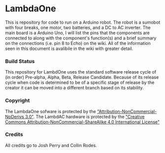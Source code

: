 # LambdaOne
This is repository for code to run on a Arduino robot. The robot is a sumobot with four breaks, one motor, two batteries, and a DC to AC inverter. The main board is a Arduino Uno, I will list the pins that the components are connected to along with the component's function(s) and a brief summary on the connections (i.e. pin 8 to Echo) on the wiki. All of the information seen in this document is avalibile in the wiki with greater detail.

### Build Status
This repository for LambdOne uses the standard software release cycle of (in order) Pre-alpha, Alpha, Beta, Release Candidate. Because of its release cycle when code is determined to be of a specific stage of release by the creator it can be moved into a different branch based on its stability.

### Copyright
The LambdaOne sofware is protected by the ["Attribution-NonCommercial-NoDerivs 3.0"](http://tinyurl.com/LambdaOneCode). The LambdAC hardware is protected by the ["Creative Commons Attribution-NonCommercial-ShareAlike 4.0 International License"](http://tinyurl.com/nrek8ac)

### Credits
All credits go to Josh Perry and Collin Rodes.

